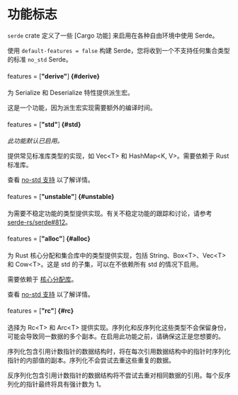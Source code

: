 # 功能标志

`serde` crate 定义了一些 [Cargo 功能] 来启用在各种自由环境中使用 Serde。

使用 `default-features = false` 构建 Serde，您将收到一个不支持任何集合类型的标准 `no_std` Serde。

[Cargo features]: https://doc.rust-lang.org/cargo/reference/manifest.html#the-features-section

<div class="indent"></div>

#### <span style="font-weight:normal">features = [</span>"derive"<span style="font-weight:normal">]</span> {#derive}

为 Serialize 和 Deserialize 特性提供派生宏。

这是一个功能，因为派生宏实现需要额外的编译时间。

#### <span style="font-weight:normal">features = [</span>"std"<span style="font-weight:normal">]</span> {#std}

*此功能默认已启用。*

提供常见标准库类型的实现，如 Vec&lt;T&gt; 和 HashMap&lt;K, V&gt;。需要依赖于 Rust 标准库。

查看 [no-std 支持] 以了解详情。

[no-std 支持]: no-std.md

#### <span style="font-weight:normal">features = [</span>"unstable"<span style="font-weight:normal">]</span> {#unstable}

为需要不稳定功能的类型提供实现。有关不稳定功能的跟踪和讨论，请参考 [serde-rs/serde#812]。

[serde-rs/serde#812]: https://github.com/serde-rs/serde/issues/812

#### <span style="font-weight:normal">features = [</span>"alloc"<span style="font-weight:normal">]</span> {#alloc}

为 Rust 核心分配和集合库中的类型提供实现，包括 String、Box&lt;T&gt;、Vec&lt;T&gt; 和 Cow&lt;T&gt;。这是 std 的子集，可以在不依赖所有 std 的情况下启用。

需要依赖于 [核心分配库]。

查看 [no-std 支持] 以了解详情。

[核心分配库]: https://doc.rust-lang.org/alloc/

#### <span style="font-weight:normal">features = [</span>"rc"<span style="font-weight:normal">]</span> {#rc}

选择为 Rc&lt;T&gt; 和 Arc&lt;T&gt; 提供实现。序列化和反序列化这些类型不会保留身份，可能会导致同一数据的多个副本。在启用此功能之前，请确保这正是您想要的。

序列化包含引用计数指针的数据结构时，将在每次引用数据结构中的指针时序列化指针的内部值的副本。序列化不会尝试去重这些重复的数据。

反序列化包含引用计数指针的数据结构将不尝试去重对相同数据的引用。每个反序列化的指针最终将具有强计数为 1。
